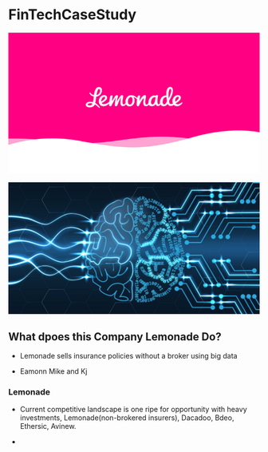 # FinTechCaseStudy


![Lemonade](Lemonade.png)

![image](csm_deep-learning-vs-machine-learning-t_7e68ee9fc4.jpeg)


## What dpoes this Company Lemonade Do?

* Lemonade sells insurance policies without a broker using big data 

* Eamonn Mike and Kj 

### Lemonade 

* Current competitive landscape is one ripe for opportunity with heavy investments, Lemonade(non-brokered insurers), Dacadoo, Bdeo, Ethersic, Avinew. 

*
